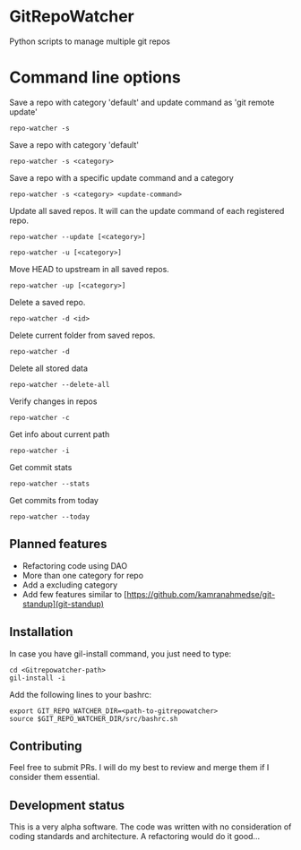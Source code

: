 # GitRepoWatcher
Python scripts to manage multiple git repos

# Command line options

Save a repo with category 'default' and update command as 'git remote update'

```
repo-watcher -s
```

Save a repo with category 'default'

```
repo-watcher -s <category>
```

Save a repo with a specific update command and a category
```
repo-watcher -s <category> <update-command>
```

Update all saved repos. It will can the update command of each registered repo.
```
repo-watcher --update [<category>]
```

```
repo-watcher -u [<category>]
```


Move HEAD to upstream in all saved repos.
```
repo-watcher -up [<category>]
```

Delete a saved repo.
```
repo-watcher -d <id>
```

Delete current folder from saved repos.
```
repo-watcher -d
```

Delete all stored data
```
repo-watcher --delete-all
```


Verify changes in repos
```
repo-watcher -c
```


Get info about current path
```
repo-watcher -i
```

Get commit stats
```
repo-watcher --stats
```

Get commits from today
```
repo-watcher --today
```

## Planned features
- Refactoring code using DAO
- More than one category for repo
- Add a excluding category
- Add few features similar to [https://github.com/kamranahmedse/git-standup](git-standup)

## Installation

In case you have gil-install command, you just need to type:

```
cd <Gitrepowatcher-path>
gil-install -i
```

Add the following lines to your bashrc:
```
export GIT_REPO_WATCHER_DIR=<path-to-gitrepowatcher>
source $GIT_REPO_WATCHER_DIR/src/bashrc.sh
```

## Contributing

Feel free to submit PRs. I will do my best to review and merge them if I consider them essential.

## Development status

This is a very alpha software. The code was written with no consideration of coding standards and architecture. A refactoring would do it good...